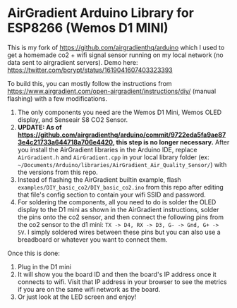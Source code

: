 # AirGradient Arduino Library for ESP8266 (Wemos D1 MINI)

This is my fork of https://github.com/airgradienthq/arduino which I used to get a homemade co2 + wifi signal sensor running on my local network (no data sent to airgradient servers). Demo here: https://twitter.com/bcrypt/status/1619041607403323393

To build this, you can mostly follow the instructions from https://www.airgradient.com/open-airgradient/instructions/diy/ (manual flashing) with a few modifications.

1. The only components you need are the Wemos D1 Mini, Wemos OLED display, and Senseair S8 CO2 Sensor.
2. **UPDATE: As of https://github.com/airgradienthq/arduino/commit/9722eda5fa9ae873e4c21733a644718a706e4420, this step is no longer necessary.** After you install the AirGradient libraries in the Arduino IDE, replace `AirGradient.h` and `AirGradient.cpp` in your local library folder (ex: `~/Documents/Arduino/libraries/AirGradient_Air_Quality_Sensor/`) with the versions from this repo.
3. Instead of flashing the AirGradient builtin example, flash `examples/DIY_basic_co2/DIY_basic_co2.ino` from this repo after editing that file's config section to contain your wifi SSID and password.
4. For soldering the components, all you need to do is solder the OLED display to the D1 mini as shown in the AirGradient instructions, solder the pins onto the co2 sensor, and then connect the following pins from the co2 sensor to the d1 mini: `TX -> D4, RX -> D3, G- -> Gnd, G+ -> 5V`. I simply soldered wires between these pins but you can also use a breadboard or whatever you want to connect them.

Once this is done:

1. Plug in the D1 mini
2. It will show you the board ID and then the board's IP address once it connects to wifi. Visit that IP address in your browser to see the metrics if you are on the same wifi network as the board.
3. Or just look at the LED screen and enjoy!

